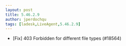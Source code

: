```yaml
---
layout: post
title: 5.46.2.9
author: jperdochqu
tags: [ladesk,LiveAgent,5.46.2.9]
---
```

- [Fix] 403 Forbidden for different file types (#18564)